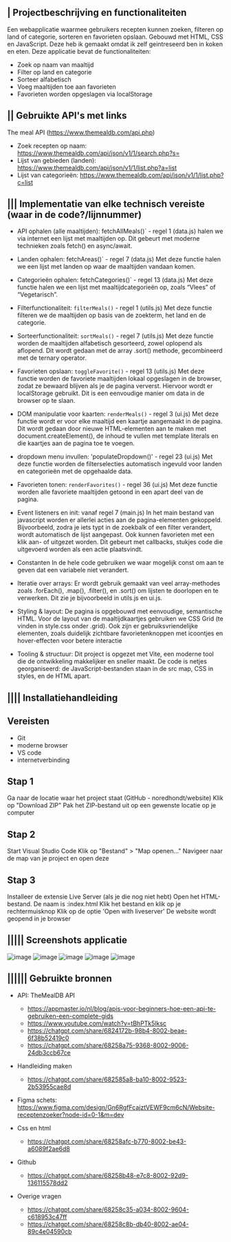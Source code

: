 | Projectbeschrijving en functionaliteiten
- 
Een webapplicatie waarmee gebruikers recepten kunnen zoeken, filteren op land of categorie, sorteren en favorieten opslaan. Gebouwd met HTML, CSS en JavaScript. Deze heb ik gemaakt omdat ik zelf geintreseerd ben in koken en eten. 
Deze applicatie bevat de functionaliteiten: 
  - Zoek op naam van maaltijd
  - Filter op land en categorie
  - Sorteer alfabetisch
  - Voeg maaltijden toe aan favorieten
  - Favorieten worden opgeslagen via localStorage

|| Gebruikte API's met links 
-
 The meal API (https://www.themealdb.com/api.php)
- Zoek recepten op naam: https://www.themealdb.com/api/json/v1/1/search.php?s=
- Lijst van gebieden (landen): https://www.themealdb.com/api/json/v1/1/list.php?a=list
- Lijst van categorieën: https://www.themealdb.com/api/json/v1/1/list.php?c=list

||| Implementatie van elke technisch vereiste (waar in de code?/lijnnummer)
-
- API ophalen (alle maaltijden): fetchAllMeals()` - regel 1 (data.js)
halen we via internet een lijst met maaltijden op. Dit gebeurt met moderne technieken zoals fetch() en async/await.

  
- Landen ophalen: fetchAreas()` - regel 7 (data.js)
Met deze functie halen we een lijst met landen op waar de maaltijden vandaan komen.

- Categorieën ophalen: fetchCategories()` - regel 13 (data.js)
Met deze functie halen we een lijst met maaltijdcategorieën op, zoals “Vlees” of “Vegetarisch”.
  
- Filterfunctionaliteit:  `filterMeals()` - regel 1  (utils.js)
Met deze functie filteren we de maaltijden op basis van de zoekterm, het land en de categorie.

- Sorteerfunctionaliteit: `sortMeals()` - regel 7 (utils.js)
Met deze functie worden de maaltijden alfabetisch gesorteerd, zowel oplopend als aflopend. Dit wordt gedaan met de array .sort() methode, gecombineerd met de ternary operator.

- Favorieten opslaan: `toggleFavorite()` - regel 13 (utils.js)
Met deze functie worden de favoriete maaltijden lokaal opgeslagen in de browser, zodat ze bewaard blijven als je de pagina ververst. Hiervoor wordt er localStorage gebruikt. Dit is een eenvoudige manier om data in de browser op te slaan.

- DOM manipulatie voor kaarten: `renderMeals()` - regel 3 (ui.js)
Met deze functie wordt er voor elke maaltijd een kaartje aangemaakt in de pagina. Dit wordt gedaan door nieuwe HTML-elementen aan te maken met document.createElement(), de inhoud te vullen met template literals en die kaartjes aan de pagina toe te voegen.

- dropdown menu invullen: 'populateDropdown()' - regel 23 (ui.js)
Met deze functie worden de filterselecties automatisch ingevuld voor landen en categorieën met de opgehaalde data.

- Favorieten tonen: `renderFavorites()` - regel 36 (ui.js)
Met deze functie worden alle favoriete maaltijden getoond in een apart deel van de pagina.

- Event listeners en init: vanaf regel 7 (main.js)
In het main bestand van javascript worden er allerlei acties aan de pagina-elementen gekoppeld.  Bijvoorbeeld, zodra je iets typt in de zoekbalk of een filter verandert, wordt automatisch de lijst aangepast. Ook kunnen favorieten met een klik aan- of uitgezet worden. Dit gebeurt met callbacks, stukjes code die uitgevoerd worden als een actie plaatsvindt.

- Constanten
In de hele code gebruiken we waar mogelijk const om aan te geven dat een variabele niet verandert.

- Iteratie over arrays:
Er wordt gebruik gemaakt van veel array-methodes zoals .forEach(), .map(), .filter(), en .sort() om lijsten te doorlopen en te verwerken. Dit zie je bijvoorbeeld in utils.js en ui.js.

- Styling & layout:
De pagina is opgebouwd met eenvoudige, semantische HTML. Voor de layout van de maaltijdkaartjes gebruiken we CSS Grid (te vinden in style.css onder .grid). Ook zijn er gebruiksvriendelijke elementen, zoals duidelijk zichtbare favorietenknoppen met icoontjes en hover-effecten voor betere interactie

- Tooling & structuur:
Dit project is opgezet met Vite, een moderne tool die de ontwikkeling makkelijker en sneller maakt. De code is netjes georganiseerd: de JavaScript-bestanden staan in de src map, CSS in styles, en de HTML apart.


|||| Installatiehandleiding
- 
Vereisten
- 
- Git
- moderne browser
- VS code
- internetverbinding

Stap 1
-
Ga naar de locatie waar het project staat (GitHub - noredhondt/website)
Klik op "Download ZIP"
Pak het ZIP-bestand uit op een gewenste locatie op je computer

Stap 2
- 
Start Visual Studio Code
Klik op "Bestand" > "Map openen..."
Navigeer naar de map van je project en open deze

Stap 3
-
Installeer de extensie Live Server (als je die nog niet hebt)
Open het HTML-bestand. De naam is :index.html
Klik het bestand en klik op je rechtermuisknop
Klik op de optie 'Open with liveserver'
De website wordt geopend in je browser




||||| Screenshots applicatie
- 
![image](https://github.com/user-attachments/assets/71694623-20ba-4752-af56-3bafe16d848d)
![image](https://github.com/user-attachments/assets/862c1f40-356b-4fae-a815-25fdfaca9d29)
![image](https://github.com/user-attachments/assets/b805c44b-9277-4aac-bd2f-fa01e7db083e)
![image](https://github.com/user-attachments/assets/836b8d08-3914-4443-8c4c-0a6f0bab9663)
![image](https://github.com/user-attachments/assets/6e9a584d-e624-4808-982e-aec1d1786663)


|||||| Gebruikte bronnen
- 
- API: TheMealDB API
  - https://appmaster.io/nl/blog/apis-voor-beginners-hoe-een-api-te-gebruiken-een-complete-gids
  - https://www.youtube.com/watch?v=tBhPTk5lksc
  - https://chatgpt.com/share/6824172b-98b4-8002-beae-6f38b52419c0
  - https://chatgpt.com/share/68258a75-9368-8002-9006-24db3ccb67ce

- Handleiding maken
  - https://chatgpt.com/share/682585a8-ba10-8002-9523-2b53955cae8d

- Figma schets: https://www.figma.com/design/Gn6RgfFcajztVEWF9cm6cN/Website-receptenzoeker?node-id=0-1&m=dev

- Css en html
  - https://chatgpt.com/share/68258afc-b770-8002-be43-a6089f2ae6d8

- Github
  - https://chatgpt.com/share/68258b48-e7c8-8002-92d9-136115578dd2


- Overige vragen
  - https://chatgpt.com/share/68258c35-a034-8002-9604-c618953c47ff
  - https://chatgpt.com/share/68258c8b-db40-8002-ae04-89c4e04590cb
